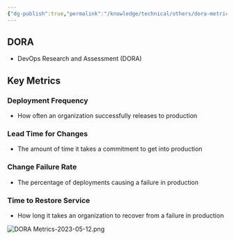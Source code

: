 ```yaml
---
{"dg-publish":true,"permalink":"/knowledge/technical/others/dora-metrics/","noteIcon":""}
---
```


## DORA
- DevOps Research and Assessment (DORA)
## Key Metrics
### Deployment Frequency
- How often an organization successfully releases to production
### Lead Time for Changes
- The amount of time it takes a commitment to get into production
### Change Failure Rate
- The percentage of deployments causing a failure in production
### Time to Restore Service
- How long it takes an organization to recover from a failure in production

![DORA Metrics-2023-05-12.png](/img/user/Attachments/DORA%20Metrics-2023-05-12.png)